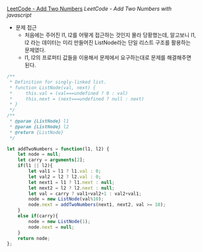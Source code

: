 [LeetCode - Add Two Numbers](https://leetcode.com/problems/add-two-numbers/)
*LeetCode - Add Two Numbers with javascript*

- 문제 접근
    - 처음에는 주어진 l1, l2를 어떻게 접근하는 것인지 몰라 당황했는데, 알고보니 l1, l2 라는 데이터는 미리 만들어진 ListNode라는 단일 리스트 구조를 활용하는 문제였다.
    - l1, l2의 프로퍼티 값들을 이용해서 문제에서 요구하는대로 문제를 해결해주면 된다.

```javascript
/**
 * Definition for singly-linked list.
 * function ListNode(val, next) {
 *     this.val = (val===undefined ? 0 : val)
 *     this.next = (next===undefined ? null : next)
 * }
 */
/**
 * @param {ListNode} l1
 * @param {ListNode} l2
 * @return {ListNode}
 */

let addTwoNumbers = function(l1, l2) {
    let node = null;
    let carry = arguments[2];
    if(l1 || l2){
        let val1 = l1 ? l1.val : 0;
        let val2 = l2 ? l2.val : 0;
        let next1 = l1 ? l1.next : null;
        let next2 = l2 ? l2.next : null;
        let val = carry ? val1+val2+1 : val2+val1;
        node = new ListNode(val%10);
        node.next = addTwoNumbers(next1, next2, val >= 10);
    }
    else if(carry){
        node = new ListNode(1);
        node.next = null;
    }
    return node;
};
```